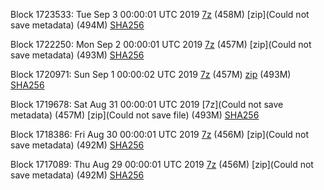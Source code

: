 Block 1723533: Tue Sep  3 00:00:01 UTC 2019 [7z]() (458M) [zip](Could not save metadata) (494M) [SHA256](https://transfer.sh/nCGjk/sha256.txt)

Block 1722250: Mon Sep  2 00:00:01 UTC 2019 [7z]() (457M) [zip](Could not save metadata) (493M) [SHA256](https://transfer.sh/zWzUD/sha256.txt)

Block 1720971: Sun Sep  1 00:00:02 UTC 2019 [7z](https://transfer.sh/ZZMQ6/bootstrap.dat.20190901.7z) (457M) [zip](https://transfer.sh/e2KlB/bootstrap.dat.20190901.zip) (493M) [SHA256](https://transfer.sh/XnK14/sha256.txt)

Block 1719678: Sat Aug 31 00:00:01 UTC 2019 [7z](Could not save metadata) (457M) [zip](Could not save file) (493M) [SHA256]()

Block 1718386: Fri Aug 30 00:00:01 UTC 2019 [7z]() (456M) [zip](Could not save metadata) (492M) [SHA256](https://transfer.sh/10XupA/sha256.txt)

Block 1717089: Thu Aug 29 00:00:01 UTC 2019 [7z]() (456M) [zip](Could not save metadata) (492M) [SHA256](https://transfer.sh/13yPel/sha256.txt)
